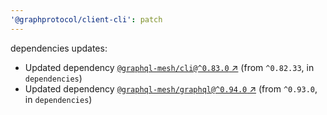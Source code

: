 ```yaml
---
'@graphprotocol/client-cli': patch
---
```

dependencies updates:
  - Updated dependency [`@graphql-mesh/cli@^0.83.0` ↗︎](https://www.npmjs.com/package/@graphql-mesh/cli/v/0.83.0) (from `^0.82.33`, in `dependencies`)
  - Updated dependency [`@graphql-mesh/graphql@^0.94.0` ↗︎](https://www.npmjs.com/package/@graphql-mesh/graphql/v/0.94.0) (from `^0.93.0`, in `dependencies`)
